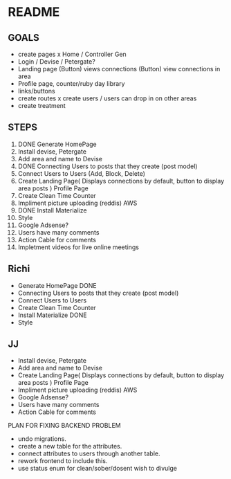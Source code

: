 # README

## GOALS

- create pages
x Home / Controller Gen
- Login / Devise / Petergate?
- Landing page (Button) views connections (Button) view connections in area
- Profile page, counter/ruby day library
- links/buttons
- create routes
x create users / users can drop in on other areas
- create treatment 

## STEPS

 1. DONE Generate HomePage
 2. Install devise, Petergate
 3. Add area and name to Devise
 4. DONE Connecting Users to posts that they create (post model)
 5. Connect Users to Users (Add, Block, Delete)
 6. Create Landing Page( Displays connections by default, button to display area 
    posts ) Profile Page
 7. Create Clean Time Counter
 7. Impliment picture uploading (reddis) AWS 
 8. DONE Install Materialize
 9. Style
10. Google Adsense? 
11. Users have many comments
12. Action Cable for comments
13. Impletment videos for live online meetings




## Richi
 
- Generate HomePage                    DONE
- Connecting Users to posts that they create (post model)
- Connect Users to Users  
- Create Clean Time Counter 
- Install Materialize                   DONE
- Style




## JJ
- Install devise, Petergate
- Add area and name to Devise
- Create Landing Page( Displays connections by default, button to display area 
    posts ) Profile Page
- Impliment picture uploading (reddis) AWS
- Google Adsense?
- Users have many comments
- Action Cable for comments






PLAN FOR FIXING BACKEND PROBLEM
- undo migrations.
- create a new table for the attributes. 
- connect attributes to users through another table.
- rework frontend to include this. 
- use status enum for clean/sober/dosent wish to divulge
